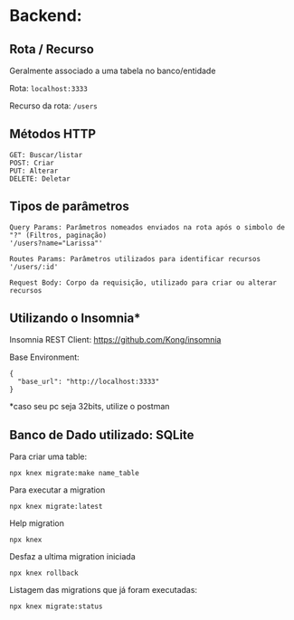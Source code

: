 # Backend:

## Rota / Recurso 
Geralmente associado a uma tabela no banco/entidade

Rota: ```localhost:3333```

Recurso da rota: ```/users```

## Métodos HTTP

```
GET: Buscar/listar
POST: Criar
PUT: Alterar 
DELETE: Deletar
```

## Tipos de parâmetros
````
Query Params: Parâmetros nomeados enviados na rota após o simbolo de "?" (Filtros, paginação)
'/users?name="Larissa"'
````

````
Routes Params: Parâmetros utilizados para identificar recursos
'/users/:id'
````

````
Request Body: Corpo da requisição, utilizado para criar ou alterar recursos
````

## Utilizando o Insomnia*

Insomnia REST Client: https://github.com/Kong/insomnia

Base Environment:

````
{
  "base_url": "http://localhost:3333"
}
````

*caso seu pc seja 32bits, utilize o postman

## Banco de Dado utilizado: SQLite


Para criar uma table:
```
npx knex migrate:make name_table
```

Para executar a migration
```
npx knex migrate:latest
```

Help migration
```
npx knex
```

Desfaz a ultima migration iniciada
```
npx knex rollback
```

Listagem das migrations que já foram executadas:
```
npx knex migrate:status
```